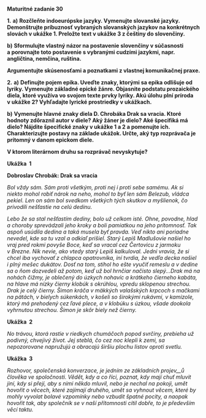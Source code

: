 
**Maturitné zadanie 30**

**1.** **a)** **Rozčleňte indoeurópske jazyky. Vymenujte slovanské jazyky. Demonštrujte príbuznosť vybraných slovanských jazykov na konkrétnych slovách v ukážke 1. Preložte text v ukážke 3 z češtiny do slovenčiny.**

**b)** **Sformulujte vlastný názor na postavenie slovenčiny v súčasnosti a porovnajte toto postavenie s vybranými cudzími jazykmi, napr. angličtina, nemčina, ruština.**

**Argumentujte skúsenosťami a poznatkami z vlastnej komunikačnej praxe.**

**2.** **a)** **Definujte pojem epika. Uveďte znaky, ktorými sa epika odlišuje od lyriky. Vymenujte základné epické žánre. Objasnite podstatu prozaického diela, ktoré využíva vo svojom texte prvky lyriky. Akú úlohu plní príroda v ukážke 2? Vyhľadajte lyrické prostriedky v ukážkach.**

**b)** **Vymenujte hlavné znaky diela D. Chrobáka Drak sa vracia. Ktoré hodnoty zdôraznil autor v diele? Aký žáner je dielo? Aké špecifiká má dielo? Nájdite špecifické znaky v ukážke 1 a 2 a pomenujte ich. Charakterizujte postavy na základe ukážok. Určte, aký typ rozprávača je prítomný v danom epickom diele.**

**V ktorom literárnom druhu sa rozprávač nevyskytuje?**

**Ukážka  1**

**Dobroslav Chrobák: Drak sa vracia**

_Bol vždy sám. Sám proti všetkým, proti nej i proti sebe samému. Ak si niekto mohol robiť nárok na neho, mohol to byť len sám Belezub, vládca pekiel. Len on sám bol svedkom všetkých tých skutkov a myšlienok, čo privodili nešťastie na celú dedinu._

_Lebo že sa stal nešťastím dediny, bolo už celkom isté. Ohne, povodne, hlad a choroby sprevádzali jeho kroky a boli pamiatkou na jeho prítomnosť. Tak aspoň usúdila dedina a taká musela byť pravda. Veď nikto ani poriadne nevedel, kde sa tu vzal a odkiaľ prišiel. Starý Lepiš Madlušovie našiel ho vraj pred rokmi povyše Boce, keď sa vracal cez Čertovicu z jarmoku v Brezne. Nik nevie, ako vtedy starý Lepiš kalkuloval. Jedni vravia, že si chcel iba vychovať z chlapca opatrovníka, iní tvrdia, že vedľa decka našiel i plný mešec dukátov. Dosť na tom, stihol ho ešte vyučiť remeslu a v dedine sa o ňom dozvedeli až potom, keď už bol hrnčiar načisto slepý...Drak má na nohách čižmy, je oblečený do úzkych nohavíc a krátkeho čierneho kabáta, na hlave má nízky čierny klobúk s okrúhlou, vpredu sklopenou strechou. Drak je celý čierny. Šimon kráča v mäkkých valašských krpcoch s mačkami na pätách, v bielych súkenkách, v košeli so širokými rukávmi, v kamizole, ktorý má prehodený cez ľavé plece, a v klobúku s úzkou, všade dookola vyhrnutou strechou. Šimon je skôr biely než čierny._

**Ukážka  2**

_No trávou, ktorá rastie v riedkych chumáčoch popod svrčiny, prebieha už podivný, chvejivý život. Jej steblá, čo cez noc klepli k zemi, sa nepozorovane napružujú a obracajú širšiu plochu listov oproti svetlu._

**Ukážka  3**

_Rozhovor, společenská konverzace, je jedním ze základních projev__ů člověka ve spoločnosti. Vědět, kdy a co říci, poznat, kdy mají chuť mluvit jiní, kdy si přejí, aby s nimi někdo mluvil, nebo je nechal na pokoji, umět hovořit o věcech, které zajímají druhého, umět sa vyhnout věcem, které by mohly vyvolat bolavé vzpomínky nebo vzbudit špatné pocity, a naopak hovořit tak, aby společník se v naší přítomnosti cítil dobře, to je především věcí taktu._